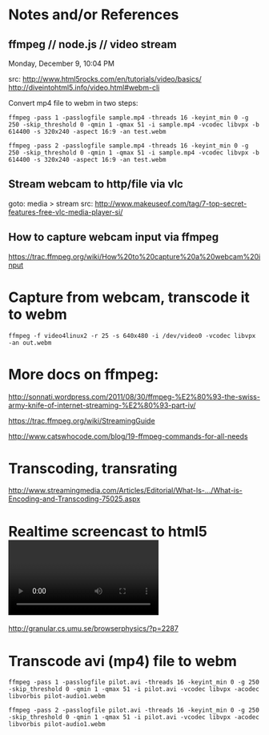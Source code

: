 # Notes and/or References

## ffmpeg // node.js // video stream

Monday, December 9, 10:04 PM

src:
http://www.html5rocks.com/en/tutorials/video/basics/
http://diveintohtml5.info/video.html#webm-cli

Convert mp4 file to webm in two steps:

`ffmpeg -pass 1 -passlogfile sample.mp4 -threads 16 -keyint_min 0 -g 250 -skip_threshold 0 -qmin 1 -qmax 51 -i sample.mp4 -vcodec libvpx -b 614400 -s 320x240 -aspect 16:9 -an test.webm`

`ffmpeg -pass 2 -passlogfile sample.mp4 -threads 16 -keyint_min 0 -g 250 -skip_threshold 0 -qmin 1 -qmax 51 -i sample.mp4 -vcodec libvpx -b 614400 -s 320x240 -aspect 16:9 -an test.webm`


## Stream webcam to http/file via vlc
goto: media > stream
src: http://www.makeuseof.com/tag/7-top-secret-features-free-vlc-media-player-si/


## How to capture webcam input via ffmpeg
https://trac.ffmpeg.org/wiki/How%20to%20capture%20a%20webcam%20input


# Capture from webcam, transcode it to webm
`ffmpeg -f video4linux2 -r 25 -s 640x480 -i /dev/video0 -vcodec libvpx -an out.webm`


# More docs on ffmpeg:
http://sonnati.wordpress.com/2011/08/30/ffmpeg-%E2%80%93-the-swiss-army-knife-of-internet-streaming-%E2%80%93-part-iv/

https://trac.ffmpeg.org/wiki/StreamingGuide

http://www.catswhocode.com/blog/19-ffmpeg-commands-for-all-needs

# Transcoding, transrating
http://www.streamingmedia.com/Articles/Editorial/What-Is-.../What-is-Encoding-and-Transcoding-75025.aspx

# Realtime screencast to html5 <video> using ffmpeg and node.js
http://granular.cs.umu.se/browserphysics/?p=2287

# Transcode avi (mp4) file to webm
`ffmpeg -pass 1 -passlogfile pilot.avi -threads 16 -keyint_min 0 -g 250 -skip_threshold 0 -qmin 1 -qmax 51 -i pilot.avi -vcodec libvpx -acodec libvorbis pilot-audio1.webm`

`ffmpeg -pass 2 -passlogfile pilot.avi -threads 16 -keyint_min 0 -g 250 -skip_threshold 0 -qmin 1 -qmax 51 -i pilot.avi -vcodec libvpx -acodec libvorbis pilot-audio1.webm`


